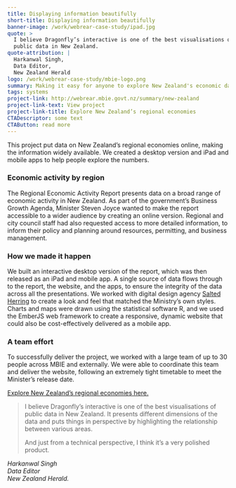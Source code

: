 ```yaml
---
title: Displaying information beautifully
short-title: Displaying information beautifully
banner-image: /work/webrear-case-study/ipad.jpg
quote: >
  I believe Dragonfly’s interactive is one of the best visualisations of
  public data in New Zealand.
quote-attribution: |
  Harkanwal Singh,
  Data Editor,
  New Zealand Herald
logo: /work/webrear-case-study/mbie-logo.png
summary: Making it easy for anyone to explore New Zealand's economic data
tags: systems
project-link: http://webrear.mbie.govt.nz/summary/new-zealand
project-link-text: View project
project-link-title: Explore New Zealand’s regional economies
CTADescriptor: some text
CTAButton: read more
---
```


This project put data on New Zealand’s regional economies online, making the
information widely available. We created a desktop version and iPad and mobile
apps to help people explore the numbers.

<!--more-->

### Economic activity by region
The Regional Economic Activity Report presents data on a broad range of
economic activity in New Zealand. As part of the government’s Business Growth Agenda,
Minister Steven Joyce
wanted to make the report accessible to a wider audience by creating an
online version.  Regional and city council staff had also requested access to more detailed
information,
to inform their policy and planning around resources, permitting, and business management.

### How we made it happen  
We built an interactive desktop version of the report, which was
then released as an iPad and mobile app. A single source of data flows through to the report,
the website, and the apps, to ensure the integrity of the data across all the
presentations. We worked with digital design agency [Salted Herring](http://www.saltedherring.com) to create a look and feel that
matched the Ministry’s own styles. Charts and maps were drawn using the statistical software R, and we used the EmberJS
web framework to create a responsive, dynamic website that could also be cost-effectively delivered as a
mobile app.

### A team effort

To successfully deliver the project, we worked with a large team of up to 30 people across MBIE and
externally. We were able to coordinate this team and deliver the website, following an
extremely tight timetable to meet
the Minister’s release date.

[Explore New Zealand’s regional economies here.](http://webrear.mbie.govt.nz/summary/new-zealand)


> I believe Dragonfly’s interactive is one of the best visualisations of
> public data in New Zealand.
> It presents different dimensions of the data and puts things in perspective by
> highlighting the relationship between various areas.
>
> And just from a technical perspective, I think it’s a very polished product.

<cite>Harkanwal Singh<br />
Data Editor<br />
New Zealand Herald.</cite>
